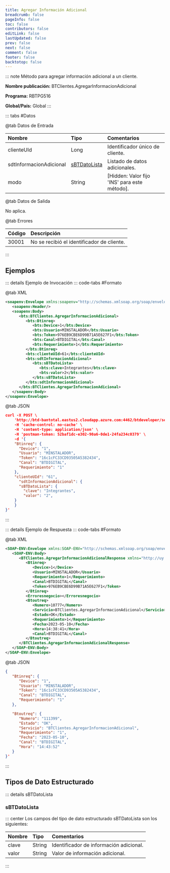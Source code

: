 ```yaml
---
title: Agregar Información Adicional
breadcrumb: false
pageInfo: false
toc: false
contributors: false
editLink: false
lastUpdated: false
prev: false
next: false
comment: false
footer: false
backtotop: false
---
```


<!-- ABRE DATOS DEL MÉTODO -->
::: note Método para agregar información adicional a un cliente.

**Nombre publicación:** BTClientes.AgregarInformacionAdicional

**Programa:** RBTPG516

**Global/País:** Global
:::
<!-- CIERRA DATOS DEL MÉTODO -->

<!-- ABRE TABLA DE DATOS -->
::: tabs #Datos 

@tab Datos de Entrada

Nombre | Tipo | Comentarios
:--------- | :--------- | :---------
clienteUId | Long | Identificador único de cliente.
sdtInformacionAdicional | [sBTDatoLista](#sbtdatolista) | Listado de datos adicionales.
modo | String | [Hidden: Valor fijo 'INS' para este método].

@tab Datos de Salida

No aplica.

@tab Errores

Código | Descripción
:--------- | :-----------
30001 | No se recibió el identificador de cliente.
::: 
<!-- CIERRA TABLA DE DATOS -->

## **Ejemplos**

<!-- ABRE EJEMPLO DE INVOCACIÓN -->
::: details Ejemplo de Invocación 
::: code-tabs #Formato

@tab XML
```xml
<soapenv:Envelope xmlns:soapenv="http://schemas.xmlsoap.org/soap/envelope/" xmlns:bts="http://uy.com.dlya.bantotal/BTSOA/">
   <soapenv:Header/>
   <soapenv:Body>
      <bts:BTClientes.AgregarInformacionAdicional>
         <bts:Btinreq>
            <bts:Device>1</bts:Device>
            <bts:Usuario>MINSTALADOR</bts:Usuario>
            <bts:Token>976EB9CBE6D99B71A5E627F1</bts:Token>
            <bts:Canal>BTDIGITAL</bts:Canal>
            <bts:Requerimiento>1</bts:Requerimiento>
         </bts:Btinreq>
         <bts:clienteUId>61</bts:clienteUId>
         <bts:sdtInformacionAdicional>
            <bts:sBTDatoLista>
               <bts:clave>Integrantes</bts:clave>
               <bts:valor>2</bts:valor>
            </bts:sBTDatoLista>
         </bts:sdtInformacionAdicional>
      </bts:BTClientes.AgregarInformacionAdicional>
   </soapenv:Body>
</soapenv:Envelope>
```

@tab JSON
```json
curl -X POST \
	'http://btd-bantotal.eastus2.cloudapp.azure.com:4462/btdeveloper/servlet/com.dlya.bantotal.odwsbt_BTclientes?AgregarInformacionAdicional' \
	-H 'cache-control: no-cache' \
	-H 'content-type: application/json' \
	-H 'postman-token: 52baf1dc-e302-90a6-0de1-24fa234c0379' \
	-d '{
	"Btinreq": {
	  "Device": "1",
	  "Usuario": "MINSTALADOR",
	  "Token": "16c1cFC33CD93505A5382434",
	  "Canal": "BTDIGITAL",
	  "Requerimiento": "1"
	},
	"clienteUId": "61",
      "sdtInformacionAdicional": {
      "sBTDatoLista": {
		"clave": "Integrantes",
		"valor": "2",
	}
	}
}'
```
:::
<!-- CIERRA EJEMPLO DE INVOCACIÓN -->

<!-- ABRE EJEMPLO DE RESPUESTA -->
::: details Ejemplo de Respuesta 
::: code-tabs #Formato

@tab XML
```xml
<SOAP-ENV:Envelope xmlns:SOAP-ENV="http://schemas.xmlsoap.org/soap/envelope/" xmlns:xsd="http://www.w3.org/2001/XMLSchema" xmlns:SOAP-ENC="http://schemas.xmlsoap.org/soap/encoding/" xmlns:xsi="http://www.w3.org/2001/XMLSchema-instance">
   <SOAP-ENV:Body>
      <BTClientes.AgregarInformacionAdicionalResponse xmlns="http://uy.com.dlya.bantotal/BTSOA/">
         <Btinreq>
            <Device>1</Device>
            <Usuario>MINSTALADOR</Usuario>
            <Requerimiento>1</Requerimiento>
            <Canal>BTDIGITAL</Canal>
            <Token>976EB9CBE6D99B71A5E627F1</Token>
         </Btinreq>
         <Erroresnegocio></Erroresnegocio>
         <Btoutreq>
            <Numero>10777</Numero>
            <Servicio>BTClientes.AgregarInformacionAdicional</Servicio>
            <Estado>OK</Estado>
            <Requerimiento>1</Requerimiento>
            <Fecha>2023-05-10</Fecha>
            <Hora>14:38:41</Hora>
            <Canal>BTDIGITAL</Canal>
         </Btoutreq>
      </BTClientes.AgregarInformacionAdicionalResponse>
   </SOAP-ENV:Body>
</SOAP-ENV:Envelope>
```

@tab JSON
```json
{
   "Btinreq": {
      "Device": "1",
      "Usuario": "MINSTALADOR",
      "Token": "16c1cFC33CD93505A5382434",
      "Canal": "BTDIGITAL",
      "Requerimiento": "1"
   },

   "Btoutreq": {
      "Numero": "111399",
      "Estado": "OK",
      "Servicio": "BTClientes.AgregarInformacionAdicional",
      "Requerimiento": "1",
      "Fecha": "2023-05-10",
      "Canal": "BTDIGITAL",
      "Hora": "14:43:52"
   }
}'
```
::: 
<!-- CIERRA EJEMPLO DE RESPUESTA -->

## **Tipos de Dato Estructurado**

<!-- ABRE SDT -->
::: details sBTDatoLista  

### sBTDatoLista

::: center 
Los campos del tipo de dato estructurado sBTDatoLista son los siguientes: 

Nombre | Tipo | Comentarios 
:--------- | :----------- | :----------- 
clave | String | Identificador de información adicional. 
valor | String | Valor de información adicional. 
:::
<!-- CIERRA SDT -->